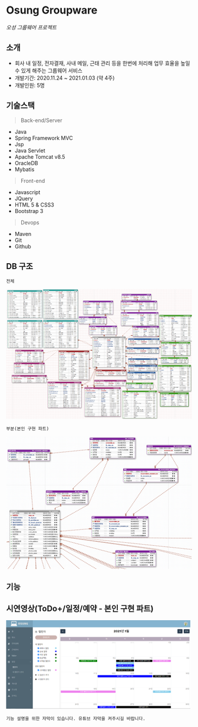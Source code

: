 # Osung Groupware

_오성 그룹웨어 프로젝트_

## 소개

- 회사 내 일정, 전자결재, 사내 메일, 근태 관리 등을 한번에 처리해 업무 효율을 높일 수 있게 해주는 그룹웨어 서비스
- 개발기간: 2020.11.24 ~ 2021.01.03 (약 4주)
- 개발인원: 5명

## 기술스택

> Back-end/Server

- Java
- Spring Framework MVC
- Jsp
- Java Servlet
- Apache Tomcat v8.5
- OracleDB
- Mybatis 

> Front-end

- Javascript
- JQuery
- HTML 5 & CSS3
- Bootstrap 3

> Devops

- Maven
- Git
- Github

## DB 구조

`전체`

![exerd](https://github.com/tnqlsdl1300/GitHub/blob/53c364534ed30e39a1cd205162dc4c4b28687415/groupware_src/exerd.PNG)

`부분(본인 구현 파트)`

![exerd_mypart](https://github.com/tnqlsdl1300/GitHub/blob/53c364534ed30e39a1cd205162dc4c4b28687415/groupware_src/exerd_mypart.PNG)

## 기능

##### 

## 시연영상(ToDo+/일정/예약 - 본인 구현 파트)

<a href="https://youtu.be/D9VRsz97MsY">
  <img src="https://github.com/tnqlsdl1300/GitHub/blob/3077e311452d75c3a9e0dda766989ca66ceded03/groupware_src/calendar.PNG" width="500" />
</a>

`기능 설명을 위한 자막이 있습니다. 유튜브 자막을 켜주시길 바랍니다.`

